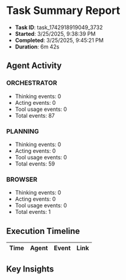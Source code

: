 # Task Summary Report

- **Task ID**: task_1742918919049_3732
- **Started**: 3/25/2025, 9:38:39 PM
- **Completed**: 3/25/2025, 9:45:21 PM
- **Duration**: 6m 42s

## Agent Activity

### ORCHESTRATOR

- Thinking events: 0
- Acting events: 0
- Tool usage events: 0
- Total events: 87

### PLANNING

- Thinking events: 0
- Acting events: 0
- Tool usage events: 0
- Total events: 59

### BROWSER

- Thinking events: 0
- Acting events: 0
- Tool usage events: 0
- Total events: 1

## Execution Timeline

| Time | Agent | Event | Link |
| ---- | ----- | ----- | ---- |

## Key Insights

